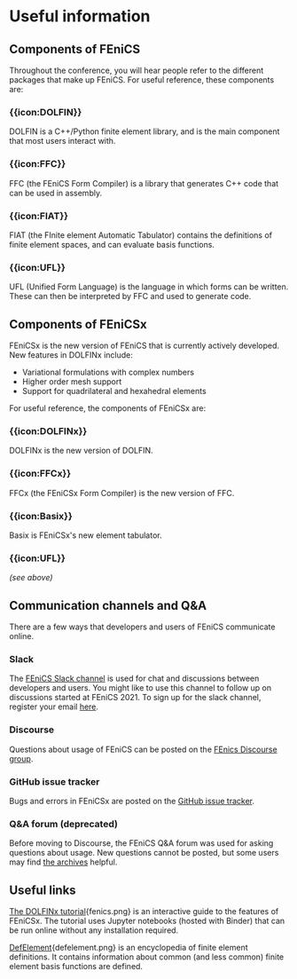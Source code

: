 # Useful information

## Components of FEniCS
Throughout the conference, you will hear people refer to the different packages that make up FEniCS.
For useful reference, these components are:

### {{icon:DOLFIN}} 
DOLFIN is a C++/Python finite element library, and is the main component that most users interact with.

### {{icon:FFC}} 
FFC (the FEniCS Form Compiler) is a library that generates C++ code that can be used in assembly.

### {{icon:FIAT}}
FIAT (the FInite element Automatic Tabulator) contains the definitions of finite element spaces, and can evaluate basis functions.

### {{icon:UFL}}
UFL (Unified Form Language) is the language in which forms can be written. These can then be interpreted by FFC and used to
generate code.

## Components of FEniCSx
FEniCSx is the new version of FEniCS that is currently actively developed. New features in DOLFINx include:

<ul>
<li>Variational formulations with complex numbers</li>
<li>Higher order mesh support</li>
<li>Support for quadrilateral and hexahedral elements</li>
</ul>

For useful reference, the components of FEniCSx are:

### {{icon:DOLFINx}} 
DOLFINx is the new version of DOLFIN.

### {{icon:FFCx}} 
FFCx (the FEniCSx Form Compiler) is the new version of FFC.

### {{icon:Basix}}
Basix is FEniCSx's new element tabulator.

### {{icon:UFL}}
<i>(see above)</i>

## Communication channels and Q&A
There are a few ways that developers and users of FEniCS communicate online.

### Slack
The [FEniCS Slack channel](https://app.slack.com/client/T1AFBGYP2/C1AFSEWKU) is used for chat and discussions between developers and users.
You might like to use this channel to follow up on discussions started at FEniCS 2021.
To sign up for the slack channel, register your email [here](https://fenicsproject-slack-invite.herokuapp.com/).

### Discourse
Questions about usage of FEniCS can be posted on the [FEnics Discourse group](http://fenicsproject.discourse.group).

### GitHub issue tracker
Bugs and errors in FEniCSx are posted on the [GitHub issue tracker](https://github.com/FEniCS/dolfinx/issues).

### Q&A forum (deprecated)
Before moving to Discourse, the FEniCS Q&A forum was used for asking questions about usage. New questions cannot be posted, but
some users may find [the archives](https://fenicsproject.org/qa/) helpful.

## Useful links
[The DOLFINx tutorial](https://jorgensd.github.io/dolfinx-tutorial/){fenics.png} is an interactive guide to the features of FEniCSx.
The tutorial uses Jupyter notebooks (hosted with Binder) that can be run online without any installation required.

[DefElement](https://defelement.com){defelement.png} is an encyclopedia of finite element definitions. It contains information about common (and less common)
finite element basis functions are defined.
